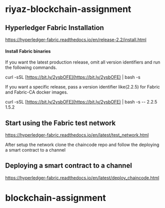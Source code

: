 # riyaz-blockchain-assignment

## Hyperledger Fabric Installation
https://hyperledger-fabric.readthedocs.io/en/release-2.2/install.html

#### Install Fabric binaries
If you want the latest production release, omit all version identifiers and run the following commands.

curl -sSL  [https://bit.ly/2ysbOFE](https://bit.ly/2ysbOFE)  | bash -s

If you want a specific release, pass a version identifier like(2.2.5) for Fabric and Fabric-CA docker images.

curl -sSL  [https://bit.ly/2ysbOFE](https://bit.ly/2ysbOFE)  | bash -s -- 2.2.5 1.5.2

## Start using the Fabric test network

https://hyperledger-fabric.readthedocs.io/en/latest/test_network.html

After setup the network clone the chaincode repo and follow the deploying a smart contract to a channel 

## Deploying a smart contract to a channel
https://hyperledger-fabric.readthedocs.io/en/latest/deploy_chaincode.html

# blockchain-assignment
